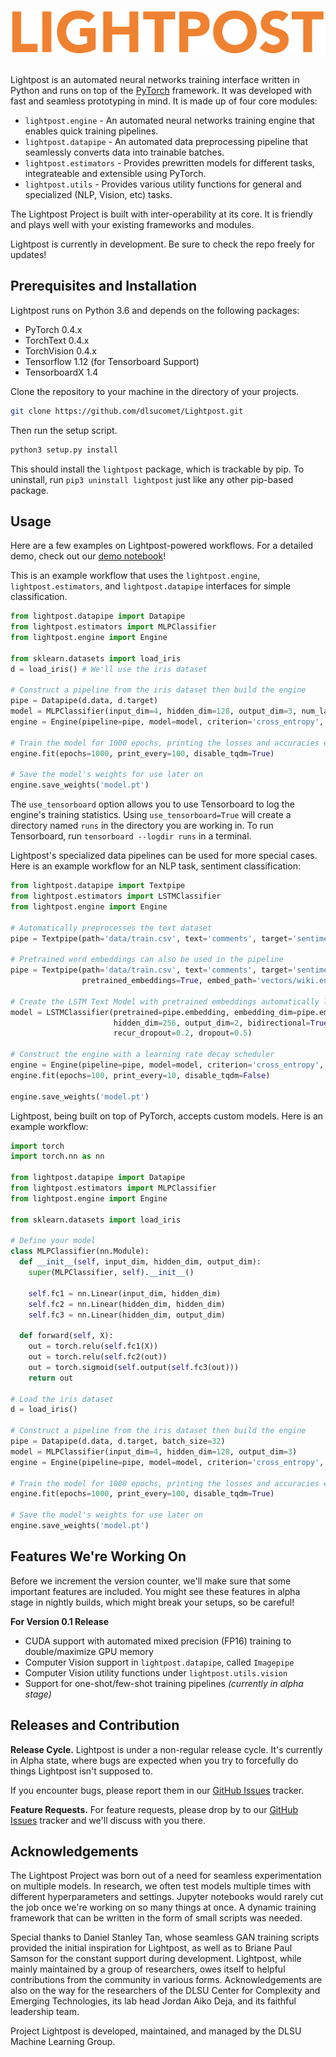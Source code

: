 ![Lightpost](https://github.com/dlsucomet/Lightpost/blob/master/misc/logo2.png)

## 
Lightpost is an automated neural networks training interface written in Python and runs on top of the [PyTorch](https://github.com/pytorch/pytorch) framework. It was developed with fast and seamless prototyping in mind. It is made up of four core modules:

* ```lightpost.engine``` - An automated neural networks training engine that enables quick training pipelines.
* ```lightpost.datapipe``` - An automated data preprocessing pipeline that seamlessly converts data into trainable batches.
* ```lightpost.estimators``` - Provides prewritten models for different tasks, integrateable and extensible using PyTorch.
* ```lightpost.utils``` - Provides various utility functions for general and specialized (NLP, Vision, etc) tasks.

The Lightpost Project is built with inter-operability at its core. It is friendly and plays well with your existing frameworks and modules.

Lightpost is currently in development. Be sure to check the repo freely for updates!

## Prerequisites and Installation
Lightpost runs on Python 3.6 and depends on the following packages:
* PyTorch 0.4.x
* TorchText 0.4.x
* TorchVision 0.4.x
* Tensorflow 1.12 (for Tensorboard Support)
* TensorboardX 1.4

Clone the repository to your machine in the directory of your projects.
```bash
git clone https://github.com/dlsucomet/Lightpost.git
```

Then run the setup script.
```bash
python3 setup.py install
```

This should install the ```lightpost``` package, which is trackable by pip. To uninstall, run ```pip3 uninstall lightpost``` just like any other pip-based package.

## Usage
Here are a few examples on Lightpost-powered workflows. For a detailed demo, check out our [demo notebook](https://github.com/dlsucomet/Lightpost/blob/master/Lightpost%20Test.ipynb)!

This is an example workflow that uses the ```lightpost.engine```, ```lightpost.estimators```, and ```lightpost.datapipe``` interfaces for simple classification. 

```python
from lightpost.datapipe import Datapipe
from lightpost.estimators import MLPClassifier
from lightpost.engine import Engine

from sklearn.datasets import load_iris
d = load_iris() # We'll use the iris dataset

# Construct a pipeline from the iris dataset then build the engine
pipe = Datapipe(d.data, d.target)
model = MLPClassifier(input_dim=4, hidden_dim=128, output_dim=3, num_layers=3)
engine = Engine(pipeline=pipe, model=model, criterion='cross_entropy', optimizer='adam', use_tensorboard=True)

# Train the model for 1000 epochs, printing the losses and accuracies every 100 epochs
engine.fit(epochs=1000, print_every=100, disable_tqdm=True)

# Save the model's weights for use later on
engine.save_weights('model.pt')

```

The ```use_tensorboard``` option allows you to use Tensorboard to log the engine's training statistics. Using ```use_tensorboard=True``` will create a directory named ```runs``` in the directory you are working in. To run Tensorboard, run ```tensorboard --logdir runs``` in a terminal.

Lightpost's specialized data pipelines can be used for more special cases. Here is an example workflow for an NLP task, sentiment classification:

```python
from lightpost.datapipe import Textpipe
from lightpost.estimators import LSTMClassifier
from lightpost.engine import Engine

# Automatically preprocesses the text dataset
pipe = Textpipe(path='data/train.csv', text='comments', target='sentiment', maxlen=50)

# Pretrained word embeddings can also be used in the pipeline
pipe = Textpipe(path='data/train.csv', text='comments', target='sentiment', maxlen=50, 
                pretrained_embeddings=True, embed_path='vectors/wiki.en.vec', embed_dim=300)

# Create the LSTM Text Model with pretrained embeddings automatically loaded using a datapipe
model = LSTMClassifier(pretrained=pipe.embedding, embedding_dim=pipe.embed_dim, 
                       hidden_dim=256, output_dim=2, bidirectional=True, recur_layers=2, 
                       recur_dropout=0.2, dropout=0.5)

# Construct the engine with a learning rate decay scheduler
engine = Engine(pipeline=pipe, model=model, criterion='cross_entropy', optimizer='adam', scheduler='plateau')
engine.fit(epochs=100, print_every=10, disable_tqdm=False)

engine.save_weights('model.pt')

```

Lightpost, being built on top of PyTorch, accepts custom models. Here is an example workflow:

```python
import torch
import torch.nn as nn

from lightpost.datapipe import Datapipe
from lightpost.estimators import MLPClassifier
from lightpost.engine import Engine

from sklearn.datasets import load_iris

# Define your model
class MLPClassifier(nn.Module):
  def __init__(self, input_dim, hidden_dim, output_dim):
    super(MLPClassifier, self).__init__()

    self.fc1 = nn.Linear(input_dim, hidden_dim)
    self.fc2 = nn.Linear(hidden_dim, hidden_dim)
    self.fc3 = nn.Linear(hidden_dim, output_dim)

  def forward(self, X):
    out = torch.relu(self.fc1(X))
    out = torch.relu(self.fc2(out))
    out = torch.sigmoid(self.output(self.fc3(out)))
    return out

# Load the iris dataset
d = load_iris()

# Construct a pipeline from the iris dataset then build the engine
pipe = Datapipe(d.data, d.target, batch_size=32)
model = MLPClassifier(input_dim=4, hidden_dim=128, output_dim=3)
engine = Engine(pipeline=pipe, model=model, criterion='cross_entropy', optimizer='adam')

# Train the model for 1000 epochs, printing the losses and accuracies every 100 epochs
engine.fit(epochs=1000, print_every=100, disable_tqdm=True)

# Save the model's weights for use later on
engine.save_weights('model.pt')

```

## Features We're Working On
Before we increment the version counter, we'll make sure that some important features are included. You might see these features in alpha stage in nightly builds, which might break your setups, so be careful!

**For Version 0.1 Release**
* CUDA support with automated mixed precision (FP16) training to double/maximize GPU memory
* Computer Vision support in ```lightpost.datapipe```, called ```Imagepipe```
* Computer Vision utility functions under ```lightpost.utils.vision```
* Support for one-shot/few-shot training pipelines *(currently in alpha stage)*

## Releases and Contribution
**Release Cycle.** Lightpost is under a non-regular release cycle. It's currently in Alpha state, where bugs are expected when you try to forcefully do things Lightpost isn't supposed to.

If you encounter bugs, please report them in our [GitHub Issues](https://github.com/dlsucomet/Lightpost/issues) tracker.

**Feature Requests.** For feature requests, please drop by to our [GitHub Issues](https://github.com/dlsucomet/Lightpost/issues) tracker and we'll discuss with you there.

## Acknowledgements
The Lightpost Project was born out of a need for seamless experimentation on multiple models. In research, we often test models multiple times with different hyperparameters and settings. Jupyter notebooks would rarely cut the job once we're working on so many things at once. A dynamic training framework that can be written in the form of small scripts was needed.

Special thanks to Daniel Stanley Tan, whose seamless GAN training scripts provided the initial inspiration for Lightpost, as well as to Briane Paul Samson for the constant support during development. Lightpost, while mainly maintained by a group of researchers, owes itself to helpful contributions from the community in various forms. Acknowledgements are also on the way for the researchers of the DLSU Center for Complexity and Emerging Technologies, its lab head Jordan Aiko Deja, and its faithful leadership team.

Project Lightpost is developed, maintained, and managed by the DLSU Machine Learning Group. 